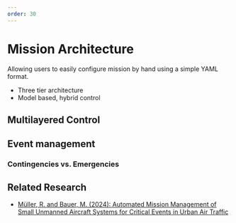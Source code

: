 ```yaml
---
order: 30
---
```

# Mission Architecture

Allowing users to easily configure mission by hand using a simple YAML format.

- Three tier architecture
- Model based, hybrid control

## Multilayered Control

## Event management

### Contingencies vs. Emergencies

## Related Research

- [Müller, R. and Bauer, M. (2024): Automated Mission Management of Small Unmanned Aircraft Systems for Critical Events in Urban Air Traffic](https://www.scitepress.org/Link.aspx?doi=10.5220/0012951500003822)

